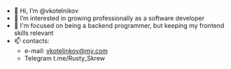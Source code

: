 - 👋 Hi, I’m @vkotelnikov
- 👀 I’m interested in growing professionally as a software developer
- 🌱 I'm focused on being a backend programmer, but keeping my frontend skills relevant
- 📫 contacts:
    - e-mail: vkotelinkov@my.com
    - Telegram t.me/Rusty_Skrew

<!---
vkotelnikov/vkotelnikov is a ✨ special ✨ repository because its `README.md` (this file) appears on your GitHub profile.
You can click the Preview link to take a look at your changes.
--->

